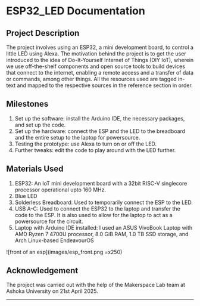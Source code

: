 # ESP32_LED Documentation

## Project Description
The project involves using an ESP32, a mini development board, to control a little LED using Alexa. The motivation behind the project is to get the user introduced to the idea of Do-It-Yourself Internet of Things (DIY IoT), wherein we use off-the-shelf components and open source tools to build devices that connect to the internet, enabling a remote access and a transfer of data or commands, among other things. All the resources used are tagged in-text and mapped to the respective sources in the reference section in order.

## Milestones
1. Set up the software: install the Arduino IDE, the necessary packages, and set up the code.
2. Set up the hardware: connect the ESP and the LED to the breadboard and the entire setup to the laptop for powersource.
3. Testing the prototype: use Alexa to turn on or off the LED.
4. Further tweaks: edit the code to play around with the LED further.

## Materials Used
1. ESP32: An IoT mini development board with a 32bit RISC-V singlecore processor operational upto 160 MHz.
2. Blue LED
3. Solderless Breadboard: Used to temporarily connect the ESP to the LED.
4. USB A-C: Used to connect the ESP32 to the laptop and transfer the code to the ESP. It is also used to allow for the laptop to act as a powersource for the circuit.
5. Laptop with Arduino IDE installed: I used an ASUS VivoBook Laptop with AMD Ryzen 7 4700U processor, 8.0 GiB RAM, 1.0 TB SSD storage, and Arch Linux-based EndeavourOS

![front of an esp](images/esp_front.png =x250)

## Acknowledgement
The project was carried out with the help of the Makerspace Lab team at Ashoka University on 21st April 2025.

---
